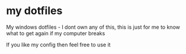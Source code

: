 # my dotfiles
My windows dotfiles - I dont own any of this, this is just for me to know what to get again if my computer breaks

If you like my config then feel free to use it

